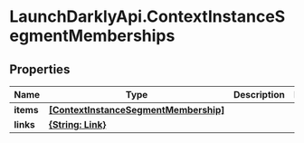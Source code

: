 # LaunchDarklyApi.ContextInstanceSegmentMemberships

## Properties

Name | Type | Description | Notes
------------ | ------------- | ------------- | -------------
**items** | [**[ContextInstanceSegmentMembership]**](ContextInstanceSegmentMembership.md) |  | 
**links** | [**{String: Link}**](Link.md) |  | 


